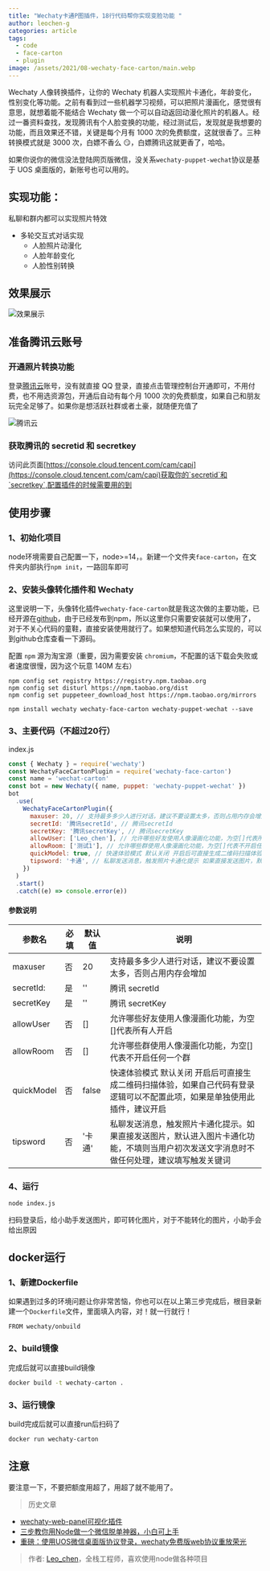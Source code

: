 ```yaml
---
title: "Wechaty卡通P图插件，18行代码帮你实现变脸功能 "
author: leochen-g
categories: article
tags:
  - code
  - face-carton
  - plugin
image: /assets/2021/08-wechaty-face-carton/main.webp
---
```


Wechaty 人像转换插件，让你的 Wechaty 机器人实现照片卡通化，年龄变化，性别变化等功能。之前有看到过一些机器学习视频，可以把照片漫画化，感觉很有意思，就想着能不能结合 Wechaty 做一个可以自动返回动漫化照片的机器人。经过一番资料查找，发现腾讯有个人脸变换的功能，经过测试后，发现就是我想要的功能，而且效果还不错，关键是每个月有 1000 次的免费额度，这就很香了。三种转换模式就是 3000 次，白嫖不香么 😏，白嫖腾讯这就更香了，哈哈。

如果你说你的微信没法登陆网页版微信，没关系`wechaty-puppet-wechat`协议是基于 UOS 桌面版的，新账号也可以用的。

## 实现功能：

私聊和群内都可以实现照片特效

- 多轮交互式对话实现
  - 人脸照片动漫化
  - 人脸年龄变化
  - 人脸性别转换

## 效果展示

![效果展示](/assets/2021/08-wechaty-face-carton/picall.wepb)

## 准备腾讯云账号

### 开通照片转换功能

登录[腾讯云](https://curl.qcloud.com/ZtRitpvH)账号，没有就直接 QQ 登录，直接点击管理控制台开通即可，不用付费，也不用选资源包，开通后自动有每个月 1000 次的免费额度，如果自己和朋友玩完全足够了。如果你是想活跃社群或者土豪，就随便充值了

![腾讯云](/assets/2021/08-wechaty-face-carton/tencent.wepb)

### 获取腾讯的 secretid 和 secretkey

访问此页面[https://console.cloud.tencent.com/cam/capi](https://console.cloud.tencent.com/cam/capi)获取你的`secretid`和`secretkey`,配置插件的时候需要用的到

## 使用步骤

### 1、初始化项目

node环境需要自己配置一下，node>=14，。新建一个文件夹`face-carton`，在文件夹内部执行`npm init`，一路回车即可

### 2、安装头像转化插件和 Wechaty

这里说明一下，头像转化插件`wechaty-face-carton`就是我这次做的主要功能，已经开源在[github](https://github.com/leochen-g/wechaty-face-carton)，由于已经发布到npm，所以这里你只需要安装就可以使用了，对于不关心代码的童鞋，直接安装使用就行了。如果想知道代码怎么实现的，可以到github仓库查看一下源码。

配置 `npm` 源为淘宝源（重要，因为需要安装 `chromium`，不配置的话下载会失败或者速度很慢，因为这个玩意 140M 左右）

```terminal
npm config set registry https://registry.npm.taobao.org
npm config set disturl https://npm.taobao.org/dist
npm config set puppeteer_download_host https://npm.taobao.org/mirrors

npm install wechaty wechaty-face-carton wechaty-puppet-wechat --save
```

### 3、主要代码（不超过20行）

index.js

```javascript
const { Wechaty } = require('wechaty')
const WechatyFaceCartonPlugin = require('wechaty-face-carton')
const name = 'wechat-carton'
const bot = new Wechaty({ name, puppet: 'wechaty-puppet-wechat' })
bot
  .use(
    WechatyFaceCartonPlugin({
      maxuser: 20, // 支持最多多少人进行对话，建议不要设置太多，否则占用内存会增加
      secretId: '腾讯secretId', // 腾讯secretId
      secretKey: '腾讯secretKey', // 腾讯secretKey
      allowUser: ['Leo_chen'], // 允许哪些好友使用人像漫画化功能，为空[]代表所有人开启
      allowRoom: ['测试1'], // 允许哪些群使用人像漫画化功能，为空[]代表不开启任何一个群
      quickModel: true, // 快速体验模式 默认关闭 开启后可直接生成二维码扫描体验，如果自己代码有登录逻辑可以不配置此项
      tipsword: '卡通', // 私聊发送消息，触发照片卡通化提示 如果直接发送图片，默认进入图片卡通化功能，不填则当用户初次发送文字消息时不做任何处理
    })
  )
  .start()
  .catch((e) => console.error(e))
```

#### 参数说明

| 参数名     | 必填 | 默认值 | 说明                                                                                                                                       |
| ---------- | ---- | ------ | ------------------------------------------------------------------------------------------------------------------------------------------ |
| maxuser    | 否   | 20     | 支持最多多少人进行对话，建议不要设置太多，否则占用内存会增加                                                                               |
| secretId:  | 是   | ''     | 腾讯 secretId                                                                                                                              |
| secretKey  | 是   | ''     | 腾讯 secretKey                                                                                                                             |
| allowUser  | 否   | []     | 允许哪些好友使用人像漫画化功能，为空[]代表所有人开启                                                                                       |
| allowRoom  | 否   | []     | 允许哪些群使用人像漫画化功能，为空[]代表不开启任何一个群                                                                                   |
| quickModel | 否   | false  | 快速体验模式 默认关闭 开启后可直接生成二维码扫描体验，如果自己代码有登录逻辑可以不配置此项，如果是单独使用此插件，建议开启                 |
| tipsword   | 否   | '卡通' | 私聊发送消息，触发照片卡通化提示。如果直接发送图片，默认进入图片卡通化功能，不填则当用户初次发送文字消息时不做任何处理，建议填写触发关键词 |

### 4、运行

```bash
node index.js
```

扫码登录后，给小助手发送图片，即可转化图片，对于不能转化的图片，小助手会给出原因

## docker运行

### 1、新建Dockerfile

如果遇到过多的环境问题让你非常苦恼，你也可以在以上第三步完成后，根目录新建一个`Dockerfile`文件，里面填入内容，对！就一行就行！

```docker
FROM wechaty/onbuild
```

### 2、build镜像

完成后就可以直接build镜像

```bash
docker build -t wechaty-carton .
```

### 3、运行镜像

build完成后就可以直接run后扫码了

```bash
docker run wechaty-carton
```

## 注意

要注意一下，不要把额度用超了，用超了就不能用了。

> 历史文章

- [wechaty-web-panel可视化插件](https://wechaty.js.org/2020/05/31/wechaty-web-panel-plugin/)
- [三步教你用Node做一个微信脱单神器，小白可上手](https://wechaty.js.org/2019/06/21/three-step-get-girlfriend/)
- [重磅：使用UOS微信桌面版协议登录，wechaty免费版web协议重放荣光](https://wechaty.js.org/2021/04/13/wechaty-uos-web/)

> 作者: [Leo_chen](https://github.com/leochen-g/)，全栈工程师，喜欢使用node做各种项目
